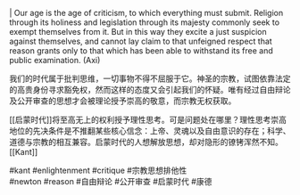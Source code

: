 | Our age is the age of criticism, to which everything must submit. Religion through its holiness and legislation through its majesty commonly seek to exempt themselves from it. But in this way they excite a just suspicion against themselves, and cannot lay claim to that unfeigned respect that reason grants only to that which has been able to withstand its free and public examination. (Axi)

我们的时代属于批判思维，一切事物不得不屈服于它。神圣的宗教，试图依靠法定的高贵身份寻求豁免权，然而这样的态度又会引起我们的怀疑。唯有经过自由辩论及公开审查的思想才会被理论授予崇高的敬意，而宗教无权获取。

[[启蒙时代]]将至高无上的权利授予理性思考。可是问题处在哪里？理性思考崇高地位的先决条件是不推翻某些核心信念：上帝、灵魂以及自由意识的存在；科学、道德与宗教的相互兼容。启蒙时代的人想解放思想，却对隐形的镣铐浑然不知。 [[Kant]]

#kant #enlightenment #critique #宗教思想排他性  
#newton #reason #自由辩论 #公开审查 #启蒙时代 #康德
